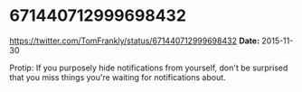 # 671440712999698432
https://twitter.com/TomFrankly/status/671440712999698432
**Date:** 2015-11-30

Protip: If you purposely hide notifications from yourself, don't be surprised that you miss things you're waiting for notifications about.
